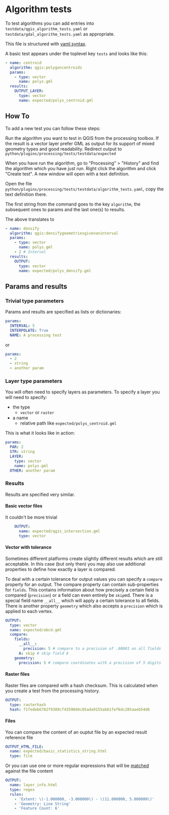 Algorithm tests
===============

To test algorithms you can add entries into `testdata/qgis_algorithm_tests.yaml` or `testdata/gdal_algorithm_tests.yaml` as appropriate.

This file is structured with [yaml syntax](http://www.yaml.org/start.html).

A basic test appears under the toplevel key `tests` and looks like this:

```yaml
- name: centroid
  algorithm: qgis:polygoncentroids
  params:
    - type: vector
      name: polys.gml
  results:
    OUTPUT_LAYER:
      type: vector
      name: expected/polys_centroid.gml
```

How To
------

To add a new test you can follow these steps:

Run the algorithm you want to test in QGIS from the processing toolbox. If the
result is a vector layer prefer GML as output for its support of mixed
geometry types and good readability. Redirect output to
`python/plugins/processing/tests/testdata/expected`

When you have run the algorithm, go to "Processing" > "History" and find the
algorithm which you have just run. Right click the algorithm and click "Create test".
A new window will open with a text definition.

Open the file `python/plugins/processing/tests/testdata/algorithm_tests.yaml`,
copy the text definition there.

The first string from the command goes to the key `algorithm`, the subsequent
ones to params and the last one(s) to results.

The above translates to

```yaml
- name: densify
  algorithm: qgis:densifygeometriesgivenaninterval
  params:
    - type: vector
      name: polys.gml
    - 2 # Interval
  results:
    OUTPUT:
      type: vector
      name: expected/polys_densify.gml
```

Params and results
------------------

### Trivial type parameters

Params and results are specified as lists or dictionaries:

```yaml
params:
  INTERVAL: 5
  INTERPOLATE: True
  NAME: A processing test
```

or

```yaml
params:
  - 2
  - string
  - another param
```

### Layer type parameters

You will often need to specify layers as parameters. To specify a layer you will need to specify:

 * the type
   * `vector` or `raster`
 * a name
   * relative path like `expected/polys_centroid.gml`

This is what it looks like in action:

```yaml
params:
  PAR: 2
  STR: string
  LAYER:
    type: vector
    name: polys.gml
  OTHER: another param
```

### Results

Results are specified very similar.

#### Basic vector files

It couldn't be more trivial

```yaml
    OUTPUT:
      name: expected/qgis_intersection.gml
      type: vector
```

#### Vector with tolerance

Sometimes different platforms create slightly different results which are
still acceptable. In this case (but only then) you may also use additional
properties to define how exactly a layer is compared.

To deal with a certain tolerance for output values you can specify a
`compare` property for an output. The compare property can contain sub-properties
for `fields`. This contains information about how precisely a certain field is
compared (`precision`) or a field can even entirely be `skip`ed. There is a special
field name `__all__` which will apply a certain tolerance to all fields.
There is another property `geometry`  which also accepts a `precision` which is
applied to each vertex.

```yaml
OUTPUT:
  type: vector
  name: expected/abcd.gml
  compare:
    fields:
      __all__:
        precision: 5 # compare to a precision of .00001 on all fields
      A: skip # skip field A
    geometry:
      precision: 5 # compare coordinates with a precision of 5 digits
```

#### Raster files

Raster files are compared with a hash checksum. This is calculated when you create
a test from the processing history.

```yaml
OUTPUT:
  type: rasterhash
  hash: f1fedeb6782f9389cf43590d4c85ada9155ab61fef6dc285aaeb54d6
```
      
#### Files

You can compare the content of an ouptut file by an expected result reference file

```yaml
OUTPUT_HTML_FILE:
  name: expected/basic_statistics_string.html
  type: file
```

Or you can use one or more regular expressions that will be [matched](https://docs.python.org/2/library/re.html#re.search) against the file
content

```yaml
OUTPUT:
  name: layer_info.html
  type: regex
  rules:
    - 'Extent: \(-1.000000, -3.000000\) - \(11.000000, 5.000000\)'
    - 'Geometry: Line String'
    - 'Feature Count: 6'
```
